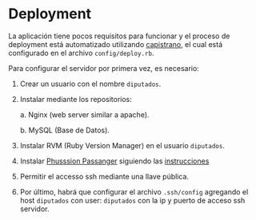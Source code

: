 # Deployment #

La aplicación tiene pocos requisitos para funcionar y el proceso de deployment
está automatizado utilizando [capistrano][cap], el cual está configurado en el
archivo `config/deploy.rb`.

Para configurar el servidor por primera vez, es necesario:

1. Crear un usuario con el nombre `diputados`.

2. Instalar mediante los repositorios:

   a. Nginx (web server similar a apache).

   b. MySQL (Base de Datos).

3. Instalar RVM (Ruby Version Manager) en el usuario `diputados`.

4. Instalar [Phusssion Passanger][passenger] siguiendo las 
   [instrucciones][inst]

5. Permitir el accesso ssh mediante una llave pública.

6. Por último, habrá que configurar el archivo `.ssh/config` agregando el host
   `diputados` con user: `diputados` con la ip y puerto de acceso ssh servidor.

  [cap]: http://capistranorb.com/
  [passenger]: https://www.phusionpassenger.com/
  [inst]: http://www.modrails.com/documentation/Users%20guide%20Nginx.html
